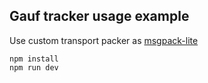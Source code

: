 Gauf tracker usage example
--------------------------

Use custom transport packer as [msgpack-lite](https://github.com/kawanet/msgpack-lite)

```
npm install
npm run dev
```
